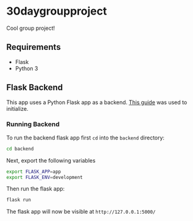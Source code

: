 # 30daygroupproject

Cool group project!

## Requirements
- Flask
- Python 3

## Flask Backend

This app uses a Python Flask app as a backend. [This guide](https://www.digitalocean.com/community/tutorials/how-to-create-your-first-web-application-using-flask-and-python-3) was used to initialize.

### Running Backend

To run the backend flask app first `cd` into the `backend` directory:
```bash
cd backend
```
Next, export the following variables
```bash
export FLASK_APP=app
export FLASK_ENV=development
```
Then run the flask app:
```bash
flask run
```
The flask app will now be visible at `http://127.0.0.1:5000/`
